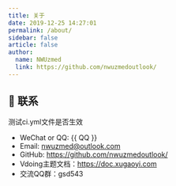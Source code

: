 ```yaml
---
title: 关于
date: 2019-12-25 14:27:01
permalink: /about/
sidebar: false
article: false
author:
  name: NWUzmed
  link: https://github.com/nwuzmedoutlook/
---
```


## 
## :email: 联系

测试ci.yml文件是否生效

- WeChat or QQ: <a :href="qqUrl" class='qq'>{{ QQ }}</a>
- Email:  <a href="nwuzmed@outlook.com">nwuzmed@outlook.com</a>
- GitHub: <https://github.com/nwuzmedoutlook/>
- Vdoing主题文档：<https://doc.xugaoyi.com>
- 交流QQ群：gsd543

<script>
  export default {
    data(){
      return {
        QQ: '459208581',
        qqUrl: `tencent://message/?uin=${this.QQ}&Site=&Menu=yes`
      }
    },
    mounted(){
      const flag =  navigator.userAgent.match(/(phone|pad|pod|iPhone|iPod|ios|iPad|Android|Mobile|BlackBerry|IEMobile|MQQBrowser|JUC|Fennec|wOSBrowser|BrowserNG|WebOS|Symbian|Windows Phone)/i);
      if(flag){
        this.qqUrl = `mqqwpa://im/chat?chat_type=wpa&uin=${this.QQ}&version=1&src_type=web&web_src=oicqzone.com`
      }
    }
  }
</script>
